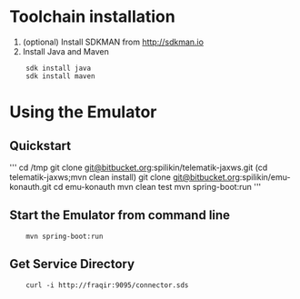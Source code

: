 Toolchain installation
======================

1. (optional) Install SDKMAN from http://sdkman.io
2. Install Java and Maven
```
    sdk install java
    sdk install maven
```


Using the Emulator
==================================

Quickstart
----------

'''
    cd /tmp
    git clone git@bitbucket.org:spilikin/telematik-jaxws.git
    (cd telematik-jaxws;mvn clean install)
    git clone git@bitbucket.org:spilikin/emu-konauth.git
    cd emu-konauth
    mvn clean test
    mvn spring-boot:run
'''

Start the Emulator from command line
------------------------------------
```
    mvn spring-boot:run
```

Get Service Directory
---------------------
```
    curl -i http://fraqir:9095/connector.sds
```

